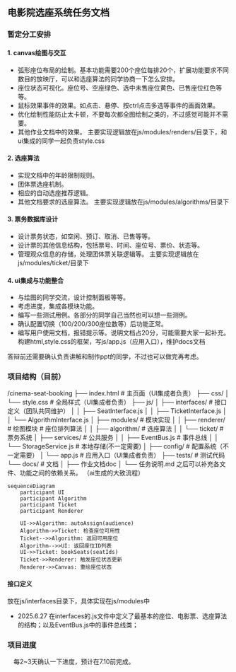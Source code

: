 ## 电影院选座系统任务文档
### 暂定分工安排
#### 1. canvas绘图与交互
* 弧形座位布局的绘制。基本功能需要200个座位每排20个，扩展功能要求不同数目的放映厅，可以和选座算法的同学协商一下怎么安排。
* 座位状态可视化。座位号、空座绿色、选中未售座位黄色、已售座位红色等等。
* 鼠标效果事件的效果。如点击、悬停、按ctrl点击多选等事件的画面效果。
* 优化绘制性能防止太卡顿，不要每次都全图绘制之类的，不过感觉可能并不需要。
* 其他作业文档中的效果。
主要实现逻辑放在js/modules/renders/目录下，和ui集成的同学一起负责style.css
#### 2. 选座算法
* 实现文档中的年龄限制规则。
* 团体票选座机制。
* 相应的自动选座推荐逻辑。
* 其他文档要求的选座算法。
主要实现逻辑放在js/modules/algorithms/目录下
#### 3. 票务数据库设计
* 设计票务状态，如空闲、预订、取消、已售等等。
* 设计票的其他信息结构，包括票号、时间、座位号、票价、状态等。
* 管理观众信息的存储，处理团体票关联逻辑等。
主要实现逻辑放在js/modules/ticket/目录下
#### 4. ui集成与功能整合
* 与绘图的同学交流，设计控制面板等等。
* 考虑进度，集成各模块功能。
* 编写一些测试用例。各部分的同学自己当然也可以想一些测例。
* 确认配置切换（100/200/300座位数等）后功能正常。
* 编写用户使用文档，报错提示等。说明文档占20分，可能需要大家一起补充。
构建html,style.css的框架，写js/app.js（应用入口），维护docs文档

答辩前还需要确认负责讲解和制作ppt的同学，不过也可以做完再考虑。
### 项目结构（目前）
/cinema-seat-booking
├── index.html                  # 主页面（UI集成者负责）
├── css/
│   └── style.css               # 全局样式（UI集成者负责）
├── js/
│   ├── interfaces/             # 接口定义（团队共同维护）
│   │   ├── SeatInterface.js
│   │   ├── TicketInterface.js
│   │   └── AlgorithmInterface.js
│   ├── modules/               # 模块实现
│   │   ├── renderer/          # 绘图模块 # 座位排列算法
│   │   ├── algorithm/         # 选座算法
│   │   └── ticket/            # 票务系统
│   ├── services/              # 公共服务
│   │   ├── EventBus.js        # 事件总线
│   │   └── StorageService.js  # 本地存储(不一定需要)
│   ├── config/                # 配置系统（不一定需要）
│   └── app.js                 # 应用入口（UI集成者负责）
├── tests/                     # 测试代码
└── docs/                      # 文档
│   ├── 作业文档doc
│   └── 任务说明.md
之后可以补充各文件、功能之间的依赖关系。
（ai生成的大致流程）
```mermaid
sequenceDiagram
    participant UI
    participant Algorithm
    participant Ticket
    participant Renderer
    
    UI->>Algorithm: autoAssign(audience)
    Algorithm->>Ticket: 检查座位可用性
    Ticket-->>Algorithm: 返回可用座位
    Algorithm-->>UI: 返回座位ID列表
    UI->>Ticket: bookSeats(seatIds)
    Ticket->>Renderer: 触发座位状态更新
    Renderer->>Canvas: 重绘座位状态
```
#### 接口定义
放在js/interfaces目录下，具体实现在js/modules中
* 2025.6.27 在interfaces的.js文件中定义了最基本的座位、电影票、选座算法的结构；以及EventBus.js中的事件总线类；
### 项目进度
&emsp;每2~3天确认一下进度，预计在7.10前完成。
